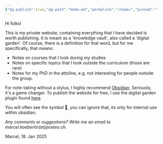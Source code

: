 ```yaml
---
{"dg-publish":true,"dg-path":"Home.md","permalink":"/home/","pinned":"true","tags":["gardenEntry"],"dgEnableSearch":"true","updated":"2025-01-18T17:55:18.837+01:00"}
---
```


Hi folks!

This is my private website, containing everything that I have decided is worth publishing. It is meant as a 'knowledge vault', also called a 'digital garden'. Of course, there is a definition for that word, but for me specifically, that means:
- Notes on courses that I took during my studies 
- Notes on specific topics that I took outside the curriculum (those are rare)
- Notes for my PhD in the attoline, e.g. not interesting for people outside the group.

For note-taking without a stylus, I highly recommend [Obsidian](https://obsidian.md/). Seriously, it's a game changer. To publish the website for free, I use the digital garden plugin found [here](https://github.com/oleeskild/obsidian-digital-garden). 

You will often see the symbol 🔗, you can ignore that, its only for internal use within obsidian.

_Any comments or suggestions? Write me an email to marcel.koeberlin(at)posteo.ch._

Marcel, 18. Jan 2025